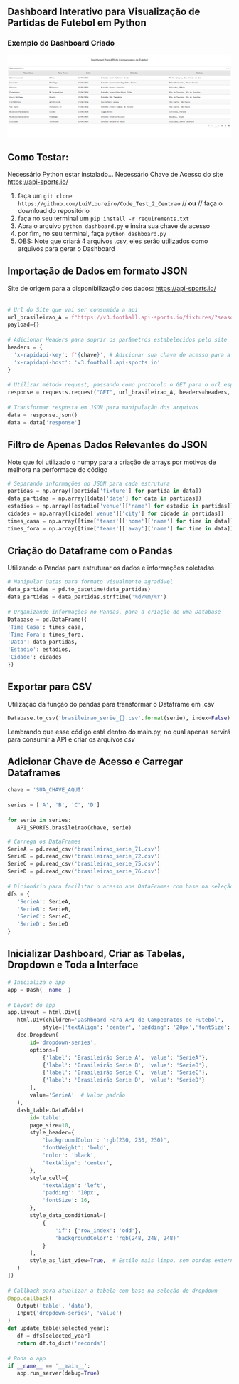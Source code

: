 ## Dashboard Interativo para Visualização de Partidas de Futebol em Python

### Exemplo do Dashboard Criado
<img  align='center' src='https://github.com/LuiVLoureiro/Code_Test_2_Centrao/blob/main/fotos/dashboard.png'>

## Como Testar:

Necessário Python estar instalado...
Necessário Chave de Acesso do site https://api-sports.io/

1. faça um ```git clone https://github.com/LuiVLoureiro/Code_Test_2_Centrao``` // **ou** // faça o download do repositório
2. faça no seu terminal um ```pip install -r requirements.txt```
3. Abra o arquivo ```python dashboard.py``` e insira sua chave de acesso
4. por fim, no seu terminal, faça ```python dashboard.py```
5. OBS: Note que criará 4 arquivos .csv, eles serão utilizados como arquivos para gerar o Dashboard

## Importação de Dados em formato JSON
Site de origem para a disponibilização dos dados: https://api-sports.io/
```python

# Url do Site que vai ser consumida a api
url_brasileirao_A = f"https://v3.football.api-sports.io/fixtures/?season=2024&league={serie}"
payload={}

# Adicionar Headers para suprir os parâmetros estabelecidos pelo site
headers = {
  'x-rapidapi-key': f'{chave}', # Adicionar sua chave de acesso para a API aqui...
  'x-rapidapi-host': 'v3.football.api-sports.io'
}

# Utilizar método request, passando como protocolo o GET para o url especifico, com os headers necessários
response = requests.request("GET", url_brasileirao_A, headers=headers, data=payload)

# Transformar resposta em JSON para manipulação dos arquivos
data = response.json()
data = data['response']

```
## Filtro de Apenas Dados Relevantes do JSON
Note que foi utilizado o numpy para a criação de arrays por motivos de melhora na performace do código
```python
# Separando informações no JSON para cada estrutura
partidas = np.array([partida['fixture'] for partida in data])
data_partidas = np.array([data['date'] for data in partidas])
estadios = np.array([estadio['venue']['name'] for estadio in partidas])
cidades = np.array([cidade['venue']['city'] for cidade in partidas])
times_casa = np.array([time['teams']['home']['name'] for time in data])
times_fora = np.array([time['teams']['away']['name'] for time in data])
```
## Criação do Dataframe com o Pandas
Utilizando o Pandas para estruturar os dados e informações coletadas
```python
# Manipular Datas para formato visualmente agradável
data_partidas = pd.to_datetime(data_partidas)
data_partidas = data_partidas.strftime('%d/%m/%Y')

# Organizando informações no Pandas, para a criação de uma Database
Database = pd.DataFrame({
'Time Casa': times_casa,
'Time Fora': times_fora,
'Data': data_partidas,
'Estadio': estadios,
'Cidade': cidades
})
```

## Exportar para CSV
Utilização da função do pandas para transformar o Dataframe em .csv
```python
Database.to_csv('brasileirao_serie_{}.csv'.format(serie), index=False)
```
Lembrando que esse código está dentro do main.py, no qual apenas servirá para consumir a API e criar os arquivos *csv*

## Adicionar Chave de Acesso e Carregar Dataframes
 ```python
chave = 'SUA_CHAVE_AQUI'

series = ['A', 'B', 'C', 'D']

for serie in series:
    API_SPORTS.brasileirao(chave, serie)
 ```

 ```python
# Carrega os DataFrames
SerieA = pd.read_csv('brasileirao_serie_71.csv')
SerieB = pd.read_csv('brasileirao_serie_72.csv')
SerieC = pd.read_csv('brasileirao_serie_75.csv')
SerieD = pd.read_csv('brasileirao_serie_76.csv')

# Dicionário para facilitar o acesso aos DataFrames com base na seleção do usuário
dfs = {
    'SerieA': SerieA,
    'SerieB': SerieB,
    'SerieC': SerieC,
    'SerieD': SerieD
}
 ```

## Inicializar Dashboard, Criar as Tabelas, Dropdown e Toda a Interface
 ```python
# Inicializa o app
app = Dash(__name__)

# Layout do app
app.layout = html.Div([
    html.Div(children='Dashboard Para API de Campeonatos de Futebol',
            style={'textAlign': 'center', 'padding': '20px','fontSize': '22px', 'fontFamily': 'Arial, sans-serif', 'margin': '20px','color': '#000000'}),
    dcc.Dropdown(
        id='dropdown-series',
        options=[
            {'label': 'Brasileirão Serie A', 'value': 'SerieA'},
            {'label': 'Brasileirão Serie B', 'value': 'SerieB'},
            {'label': 'Brasileirão Serie C', 'value': 'SerieC'},
            {'label': 'Brasileirão Serie D', 'value': 'SerieD'}
        ],
        value='SerieA'  # Valor padrão
    ),
    dash_table.DataTable(
        id='table',
        page_size=10,
        style_header={
            'backgroundColor': 'rgb(230, 230, 230)',
            'fontWeight': 'bold',
            'color': 'black',
            'textAlign': 'center',
        },
        style_cell={
            'textAlign': 'left',
            'padding': '10px',
            'fontSize': 16,
        },
        style_data_conditional=[
            {
                'if': {'row_index': 'odd'},
                'backgroundColor': 'rgb(248, 248, 248)'
            }
        ],
        style_as_list_view=True,  # Estilo mais limpo, sem bordas externas
    )
])

# Callback para atualizar a tabela com base na seleção do dropdown
@app.callback(
    Output('table', 'data'),
    Input('dropdown-series', 'value')
)
def update_table(selected_year):
    df = dfs[selected_year]
    return df.to_dict('records')

# Roda o app
if __name__ == '__main__':
    app.run_server(debug=True)
 ```
